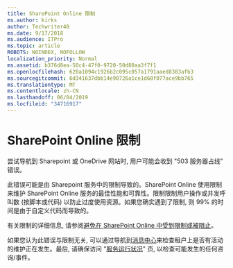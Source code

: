 ```yaml
---
title: SharePoint Online 限制
ms.author: kirks
author: Techwriter40
ms.date: 9/17/2018
ms.audience: ITPro
ms.topic: article
ROBOTS: NOINDEX, NOFOLLOW
localization_priority: Normal
ms.assetid: b376d8ea-50c4-47f0-9720-50d80aa3f7f1
ms.openlocfilehash: 620a1094c1926b2c095c057a1791aaed8383afb3
ms.sourcegitcommit: 6d341637dbb14e90726a1ce1d68f077ace9bb765
ms.translationtype: MT
ms.contentlocale: zh-CN
ms.lasthandoff: 06/04/2019
ms.locfileid: "34716917"
---
```

# <a name="sharepoint-online-throttling"></a>SharePoint Online 限制

<p><span style="mso-bidi-font-family: Calibri; mso-bidi-theme-font: minor-latin;">尝试导航到 Sharepoint 或 OneDrive 网站时, 用户可能会收到 "503 服务器占线" 错误。</span></p> <p><span style="mso-bidi-font-family: Calibri; mso-bidi-theme-font: minor-latin;">此错误可能是由 Sharepoint 服务中的限制导致的。SharePoint Online 使用限制来维护 SharePoint Online 服务的最佳性能和可靠性。限制限制用户操作或并发呼叫数 (按脚本或代码) 以防止过度使用资源。如果您确实遇到了限制, 则 99% 的时间是由于自定义代码而导致的。</span></p> <p><span style="mso-bidi-font-family: Calibri; mso-bidi-theme-font: minor-latin;">有关限制的详细信息, 请参阅<a href="https://docs.microsoft.com/en-us/sharepoint/dev/general-development/how-to-avoid-getting-throttled-or-blocked-in-sharepoint-online">避免在 SharePoint Online 中受到限制或被阻止</a>。</span></p> <p><span style="mso-bidi-font-family: Calibri; mso-bidi-theme-font: minor-latin;">如果您认为此错误与限制无关, 可以通过导航到<a href="https://portal.office.com/adminportal/home#/MessageCenter">消息中心</a>来检查租户上是否有活动的维护正在发生。最后, 请确保访问 "<a href="https://portal.office.com/adminportal/home#/servicehealth">服务运行状况</a>" 页, 以检查可能发生的任何咨询/事件。</span></p> <p>&nbsp;</p>


